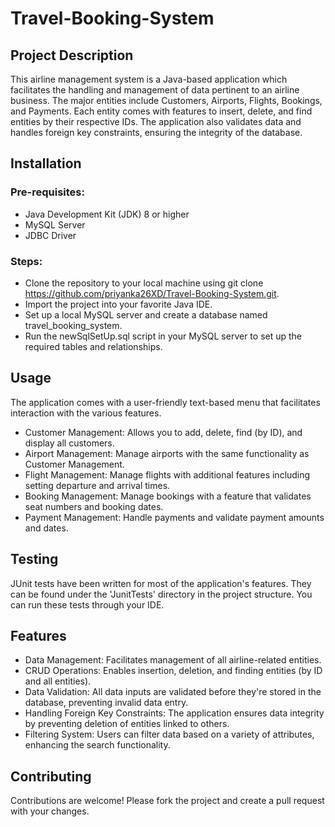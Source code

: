 # Travel-Booking-System

## Project Description
This airline management system is a Java-based application which facilitates the handling and management of data pertinent to an airline business. The major entities include Customers, Airports, Flights, Bookings, and Payments. Each entity comes with features to insert, delete, and find entities by their respective IDs. The application also validates data and handles foreign key constraints, ensuring the integrity of the database.

## Installation 
### Pre-requisites:

* Java Development Kit (JDK) 8 or higher
* MySQL Server
* JDBC Driver

### Steps:

* Clone the repository to your local machine using git clone <https://github.com/priyanka26XD/Travel-Booking-System.git>.
* Import the project into your favorite Java IDE.
* Set up a local MySQL server and create a database named travel_booking_system.
* Run the newSqlSetUp.sql script in your MySQL server to set up the required tables and relationships.

## Usage
The application comes with a user-friendly text-based menu that facilitates interaction with the various features.

* Customer Management: Allows you to add, delete, find (by ID), and display all customers.
* Airport Management: Manage airports with the same functionality as Customer Management.
* Flight Management: Manage flights with additional features including setting departure and arrival times.
* Booking Management: Manage bookings with a feature that validates seat numbers and booking dates.
* Payment Management: Handle payments and validate payment amounts and dates.

## Testing
JUnit tests have been written for most of the application's features. They can be found under the 'JunitTests' directory in the project structure. You can run these tests through your IDE.

## Features
* Data Management: Facilitates management of all airline-related entities.
* CRUD Operations: Enables insertion, deletion, and finding entities (by ID and all entities).
* Data Validation: All data inputs are validated before they're stored in the database, preventing invalid data entry.
* Handling Foreign Key Constraints: The application ensures data integrity by preventing deletion of entities linked to others.
* Filtering System: Users can filter data based on a variety of attributes, enhancing the search functionality.

## Contributing
Contributions are welcome! Please fork the project and create a pull request with your changes.
